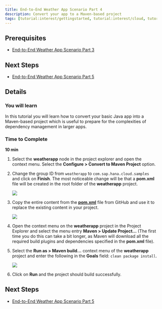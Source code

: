 ```yaml
---
title: End-to-End Weather App Scenario Part 4
description: Convert your app to a Maven-based project
tags: [tutorial:interest/gettingstarted, tutorial:interest/cloud, tutorial:product/hcp, tutorial:technology/java]
---
```


## Prerequisites  
 - [End-to-End Weather App Scenario Part 3](http://go.sap.com/developer/tutorials/hcp-java-weatherapp-part3.html)

## Next Steps
 - [End-to-End Weather App Scenario Part 5](http://go.sap.com/developer/tutorials/hcp-java-weatherapp-part5.html)
 
## Details
### You will learn  
In this tutorial you will learn how to convert your basic Java app into a Maven-based project which is useful to prepare for the complexities of dependency management in larger apps.

### Time to Complete
**10 min**


1. Select the **weatherapp** node in the project explorer and open the context menu. Select the **Configure > Convert to Maven Project** option.

2. Change the group ID from `weatherapp` to `com.sap.hana.cloud.samples` and click on **Finish**. The most noticeable change will be that a **pom.xml** file will be created in the root folder of the **weatherapp** project. 

    ![](https://raw.githubusercontent.com/SAPDocuments/Tutorials/master/tutorials/hcp-java-weatherapp-part4/e2e_04-2.png)

3. Copy the entire content from the [**pom.xml**](https://raw.githubusercontent.com/SAP/cloud-weatherapp/ebd8817f9842a6fc3cbae213d69b024762a7d30f/pom.xml) file from GitHub and use it to replace the existing content in your project. 

    ![](https://raw.githubusercontent.com/SAPDocuments/Tutorials/master/tutorials/hcp-java-weatherapp-part4/e2e_04-3.png)
 
4. Open the context menu on the **weatherapp** project in the Project Explorer and select the menu entry **Maven > Update Project…** (The first time you do this can take a bit longer, as Maven will download all the required build plugins and dependencies specified in the **pom.xml** file).

5. Select the **Run as > Maven build…** context menu of the **weatherapp** project and enter the following in the **Goals** field: `clean package install`.

    ![](https://raw.githubusercontent.com/SAPDocuments/Tutorials/master/tutorials/hcp-java-weatherapp-part4/e2e_04-5.png)

6. Click on **Run** and the project should build successfully.


## Next Steps
 - [End-to-End Weather App Scenario Part 5](http://go.sap.com/developer/tutorials/hcp-java-weatherapp-part5.html)
